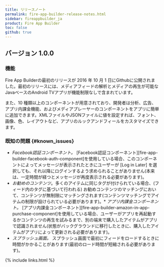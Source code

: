```yaml
---
title: リリースノート
permalink: fire-app-builder-release-notes.html
sidebar: fireappbuilder_ja
product: Fire App Builder
toc: false
github: true
---
```


## バージョン 1.0.0

### 機能

Fire App Builderの最初のリリースが 2016 年 10 月 1 日にGithubに公開されました。最初のリリースには、メディアフィードの解析とメディアの再生が可能なJavaベースのAndroid TVアプリが機能制限なしで含まれています。

また、10 種類以上のコンポーネントが用意されており、開発者は分析、広告、アプリ内課金機能、およびメディアプレーヤーのコンポーネントをアプリに簡単に追加できます。XMLファイルやJSONファイルに値を設定すれば、フォント、画像、色、レイアウトなど、アプリのルックアンドフィールをカスタマイズできます。


### 既知の問題 {#known_issues}

*  *Facebook認証コンポーネント。* [Facebook認証コンポーネント][fire-app-builder-facebook-auth-component]を使用している場合、このコンポーネントによってメッセージが表示されたときにユーザーが [Log in Later] を選択しても、それ以降にログインするよう求められることがありません(本来は、一定時間が経つとメッセージが再度表示される必要があります)。
*  *お勧めのコンテンツ*。多くのアイテムに同じタグが付けられている場合、(フィード内のタグに基づいて行われる) お勧めコンテンツのマッチングにおいて、コンテンツが無制限にマッチングされます(コンテンツマッチングでアイテムの制限が設けられている必要があります)。*  *アプリ内課金コンポーネント。* [アプリ内課金コンポーネント][fire-app-builder-amazon-in-app-purchase-component]を使用している場合、ユーザーがアプリを再起動するかコンテンツの再生を試みるまで、別の端末で購入したアイテムがアプリで認識されません(状態がバックグラウンドに移行したときに、購入したアイテムがアプリによって更新される必要があります)。
*  *スプラッシュ画面。* スプラッシュ画面で最初にフィードをロードするときに時間がかかることがあります(最初のロード時間が短縮される必要があります)。


{% include links.html %}

